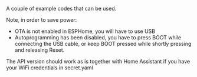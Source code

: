 A couple of example codes that can be used.

Note, in order to save power:
- OTA is not enabled in ESPHome, you will have to use USB
- Autoprogramming has been disabled, you have to press BOOT while connecting the USB cable, or keep BOOT pressed while shortly pressing and releasing Reset.

The API version should work as is together with Home Assistant if you have your WiFi credentials in secret.yaml
